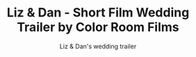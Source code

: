 ---
title: Liz & Dan - Short Film Wedding Trailer by Color Room Films
subtitle: Liz & Dan's wedding trailer
location:
link: 172463227
thumb: /img/thumbs/12_liz_dan.jpg
---